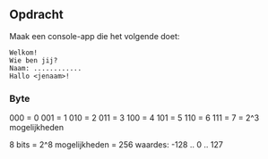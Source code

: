 ## Opdracht
Maak een console-app die het volgende doet:
```console
Welkom!
Wie ben jij?
Naam: ............
Hallo <jenaam>!
```

### Byte
000 = 0
001 = 1
010 = 2
011 = 3
100 = 4
101 = 5
110 = 6
111 = 7 = 2^3 mogelijkheden

8 bits = 2^8 mogelijkheden = 256
waardes: -128 .. 0 .. 127
